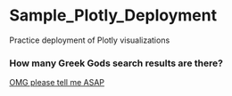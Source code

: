 # Sample_Plotly_Deployment
Practice deployment of Plotly visualizations

### How many Greek Gods search results are there?
 [OMG please tell me ASAP]( https://aberloro.github.io/Sample_Plotly_Deployment/)